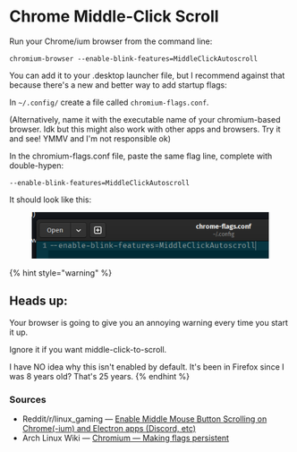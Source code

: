 # Chrome Middle-Click Scroll

Run your Chrome/ium browser from the command line:

```
chromium-browser --enable-blink-features=MiddleClickAutoscroll
```

You can add it to your .desktop launcher file, but I recommend against that because there's a new and better way to add startup flags:

In `~/.config/` create a file called `chromium-flags.conf`.

(Alternatively, name it with the executable name of your chromium-based browser. Idk but this might also work with other apps and browsers. Try it and see! YMMV and I'm not responsible ok)

In the chromium-flags.conf file, paste the same flag line, complete with double-hypen:

```
--enable-blink-features=MiddleClickAutoscroll
```

It should look like this:

<figure><img src="../../.gitbook/assets/image (14).png" alt=""><figcaption></figcaption></figure>

{% hint style="warning" %}
## Heads up:

Your browser is going to give you an annoying warning every time you start it up.

Ignore it if you want middle-click-to-scroll.

I have NO idea why this isn't enabled by default. It's been in Firefox since I was 8 years old? That's 25 years.
{% endhint %}



### Sources

* Reddit/r/linux\_gaming — [Enable Middle Mouse Button Scrolling on Chrome(-ium) and Electron apps (Discord, etc)](https://www.reddit.com/r/linux_gaming/comments/w27h1o/linux_enable_middle_mouse_button_scrolling_on/)&#x20;
* Arch Linux Wiki — [Chromium — Making flags persistent](https://wiki.archlinux.org/title/Chromium#Making_flags_persistent)&#x20;
